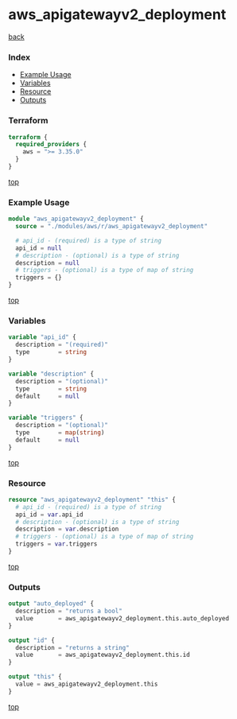 # aws_apigatewayv2_deployment

[back](../aws.md)

### Index

- [Example Usage](#example-usage)
- [Variables](#variables)
- [Resource](#resource)
- [Outputs](#outputs)

### Terraform

```terraform
terraform {
  required_providers {
    aws = ">= 3.35.0"
  }
}
```

[top](#index)

### Example Usage

```terraform
module "aws_apigatewayv2_deployment" {
  source = "./modules/aws/r/aws_apigatewayv2_deployment"

  # api_id - (required) is a type of string
  api_id = null
  # description - (optional) is a type of string
  description = null
  # triggers - (optional) is a type of map of string
  triggers = {}
}
```

[top](#index)

### Variables

```terraform
variable "api_id" {
  description = "(required)"
  type        = string
}

variable "description" {
  description = "(optional)"
  type        = string
  default     = null
}

variable "triggers" {
  description = "(optional)"
  type        = map(string)
  default     = null
}
```

[top](#index)

### Resource

```terraform
resource "aws_apigatewayv2_deployment" "this" {
  # api_id - (required) is a type of string
  api_id = var.api_id
  # description - (optional) is a type of string
  description = var.description
  # triggers - (optional) is a type of map of string
  triggers = var.triggers
}
```

[top](#index)

### Outputs

```terraform
output "auto_deployed" {
  description = "returns a bool"
  value       = aws_apigatewayv2_deployment.this.auto_deployed
}

output "id" {
  description = "returns a string"
  value       = aws_apigatewayv2_deployment.this.id
}

output "this" {
  value = aws_apigatewayv2_deployment.this
}
```

[top](#index)